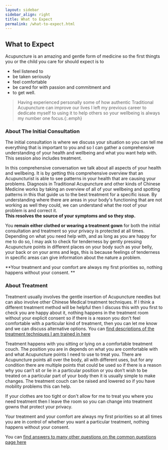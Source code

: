 ```yaml
---
layout: sidebar
sidebar_align: right
title: What to Expect
permalink: /what-to-expect.html
---
```

## What to Expect
Acupuncture is an amazing and gentle form of medicine so the first thingts you or the child you care for should expect is to
  * feel listened to
  * be taken seriously
  * feel comfortable
  * be cared for with passion and commitment and 
  * to get well.

> Having experienced personally some of how authentic Traditional Acupuncture can improve our lives I left my previous career to dedicate myself to using it to help others so your wellbeing is always my number one focus.{:.emph}

### About The Initial Consultation
The initial consultation is where we discuss your situation so you can tell me everything that is important to you and so I can gather a comprehensive understanding of your health and wellbeing and what you want help with. This session also includes treatment.

In this comprehensive conversation we talk about all aspects of your health and wellbeing. It is by getting this comprehensive overview that an Acupuncturist is able to see patterns in your health that are causing your problems. Diagnosis in Traditional Acupuncture and other kinds of Chinese Medicine works by taking an overview of all of your wellbeing and spotting patterns in this that guide us to the best treatment for a specific issue. By understanding where there are areas in your body's functioning that are not working as well they could, we can understand what the root of your problem is and correct it.  
**This resolves the source of your symptoms and so they stop.**

You **remain either clothed or wearing a treatment gown** for both the initial consultation and treatment so your privacy is protected at all times. Depending on what you need help with, and as long as you are happy for me to do so, I may ask to check for tenderness by gently pressing Acupuncture points in different places on your body such as your belly, your back or on your arms and legs, this is because feelings of tenderness in specific areas can give information about the nature a problem. 

**Your treatment and your comfort are always my first priorities so, nothing happens without your consent. **

### About Treatment

Treatment usually involves the gentle insertion of Acupuncture needles but can also involve other Chinese Medical treatment techniques. If I think a different treatment method will be helpful then I discuss this with you first to check you are happy about it, nothing happens in the treatment room without your explicit consent so if there is a reason you don't feel comfortable with a particular kind of treatment, then you can let me know and we can discuss alternative options.
You can [find descriptions of the treatment techniques I am trained in here](/about-acupuncture/treatment-methods.html)

Treatment happens with you sitting or lying on a comfortable treatment couch. The position you are in depends on what you are comfortable with and what Acupuncture points I need to use to treat you. There are Acupuncture points all over the body, all with different uses, but for any condition there are multiple points that could be used so if there is a reason why you can’t sit or lie in a particular position or you don’t wish to be treated on a particular part of your body then it is usually simple to make changes.  The treatment couch can be raised and lowered so if you have mobility problems this can help.

If your clothes are too tight or don't allow for me to treat you where you need treatment then I leave the room  so you can change into treatment gowns that protect your privacy.

Your treatment and your comfort are always my first priorities so at all times you are in control of whether you want a particular treatment, nothing happens without your consent. 


You can [find answers to many other questions on the common questions page here](/common-questions.html)